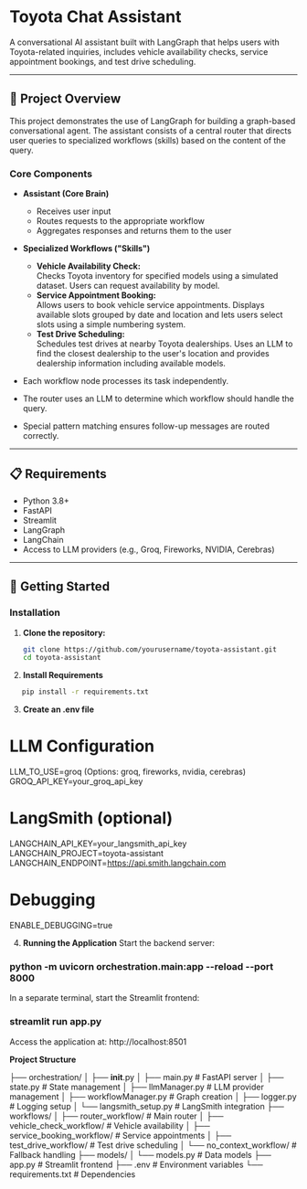 # Toyota Chat Assistant

A conversational AI assistant built with LangGraph that helps users with Toyota-related inquiries, includes vehicle availability checks, service appointment bookings, and test drive scheduling.

---

## 🚗 Project Overview

This project demonstrates the use of LangGraph for building a graph-based conversational agent. The assistant consists of a central router that directs user queries to specialized workflows (skills) based on the content of the query.

### Core Components

- **Assistant (Core Brain)**

  - Receives user input
  - Routes requests to the appropriate workflow
  - Aggregates responses and returns them to the user

- **Specialized Workflows ("Skills")**

  - **Vehicle Availability Check:**  
    Checks Toyota inventory for specified models using a simulated dataset. Users can request availability by model.
  - **Service Appointment Booking:**  
    Allows users to book vehicle service appointments. Displays available slots grouped by date and location and lets users select slots using a simple numbering system.
  - **Test Drive Scheduling:**  
    Schedules test drives at nearby Toyota dealerships. Uses an LLM to find the closest dealership to the user's location and provides dealership information including available models.

- Each workflow node processes its task independently.
- The router uses an LLM to determine which workflow should handle the query.
- Special pattern matching ensures follow-up messages are routed correctly.

---

## 📋 Requirements

- Python 3.8+
- FastAPI
- Streamlit
- LangGraph
- LangChain
- Access to LLM providers (e.g., Groq, Fireworks, NVIDIA, Cerebras)

---

## 🚀 Getting Started

### Installation

1. **Clone the repository:**

   ```bash
   git clone https://github.com/yourusername/toyota-assistant.git
   cd toyota-assistant

   ```

2. **Install Requirements**

```bash
   pip install -r requirements.txt
```

3. **Create an .env file**

# LLM Configuration

LLM_TO_USE=groq (Options: groq, fireworks, nvidia, cerebras)
GROQ_API_KEY=your_groq_api_key

# LangSmith (optional)

LANGCHAIN_API_KEY=your_langsmith_api_key
LANGCHAIN_PROJECT=toyota-assistant
LANGCHAIN_ENDPOINT=https://api.smith.langchain.com

# Debugging

ENABLE_DEBUGGING=true

4. **Running the Application**
   Start the backend server:

### python -m uvicorn orchestration.main:app --reload --port 8000

In a separate terminal, start the Streamlit frontend:

### streamlit run app.py

Access the application at: http://localhost:8501

**Project Structure**

├── orchestration/
│ ├── **init**.py
│ ├── main.py # FastAPI server
│ ├── state.py # State management
│ ├── llmManager.py # LLM provider management
│ ├── workflowManager.py # Graph creation
│ ├── logger.py # Logging setup
│ └── langsmith_setup.py # LangSmith integration
├── workflows/
│ ├── router_workflow/ # Main router
│ ├── vehicle_check_workflow/ # Vehicle availability
│ ├── service_booking_workflow/ # Service appointments
│ ├── test_drive_workflow/ # Test drive scheduling
│ └── no_context_workflow/ # Fallback handling
├── models/
│ └── models.py # Data models
├── app.py # Streamlit frontend
├── .env # Environment variables
└── requirements.txt # Dependencies
